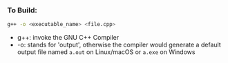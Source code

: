 ### To Build:
```bash
g++ -o <executable_name> <file.cpp>
```
- g++: invoke the GNU C++ Compiler
- -o: stands for 'output', otherwise the compiler would generate a default output file named `a.out` on Linux/macOS or `a.exe` on Windows
